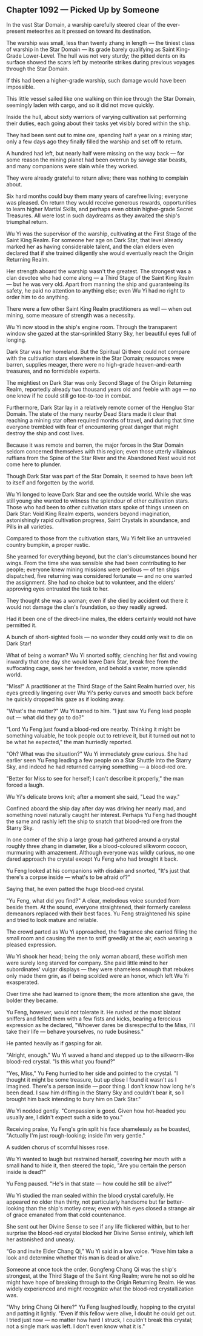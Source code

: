 ## Chapter 1092 — Picked Up by Someone

In the vast Star Domain, a warship carefully steered clear of the ever-present meteorites as it pressed on toward its destination.

The warship was small, less than twenty zhang in length — the tiniest class of warship in the Star Domain — its grade barely qualifying as Saint King-Grade Lower-Level. The hull was not very sturdy; the pitted dents on its surface showed the scars left by meteorite strikes during previous voyages through the Star Domain.

If this had been a higher-grade warship, such damage would have been impossible.

This little vessel sailed like one walking on thin ice through the Star Domain, seemingly laden with cargo, and so it did not move quickly.

Inside the hull, about sixty warriors of varying cultivation sat performing their duties, each going about their tasks yet visibly bored within the ship.

They had been sent out to mine ore, spending half a year on a mining star; only a few days ago they finally filled the warship and set off to return.

A hundred had left, but nearly half were missing on the way back — for some reason the mining planet had been overrun by savage star beasts, and many companions were slain while they worked.

They were already grateful to return alive; there was nothing to complain about.

Six hard months could buy them many years of carefree living; everyone was pleased. On return they would receive generous rewards, opportunities to learn higher Martial Skills, and perhaps even obtain higher-grade Secret Treasures. All were lost in such daydreams as they awaited the ship's triumphal return.

Wu Yi was the supervisor of the warship, cultivating at the First Stage of the Saint King Realm. For someone her age on Dark Star, that level already marked her as having considerable talent, and the clan elders even declared that if she trained diligently she would eventually reach the Origin Returning Realm.

Her strength aboard the warship wasn't the greatest. The strongest was a clan devotee who had come along — a Third Stage of the Saint King Realm — but he was very old. Apart from manning the ship and guaranteeing its safety, he paid no attention to anything else; even Wu Yi had no right to order him to do anything.

There were a few other Saint King Realm practitioners as well — when out mining, some measure of strength was a necessity.

Wu Yi now stood in the ship's engine room. Through the transparent window she gazed at the star-sprinkled Starry Sky, her beautiful eyes full of longing.

Dark Star was her homeland. But the Spiritual Qi there could not compare with the cultivation stars elsewhere in the Star Domain; resources were barren, supplies meager, there were no high-grade heaven-and-earth treasures, and no formidable experts.

The mightiest on Dark Star was only Second Stage of the Origin Returning Realm, reportedly already two thousand years old and feeble with age — no one knew if he could still go toe-to-toe in combat.

Furthermore, Dark Star lay in a relatively remote corner of the Hengluo Star Domain. The state of the many nearby Dead Stars made it clear that reaching a mining star often required months of travel, and during that time everyone trembled with fear of encountering great danger that might destroy the ship and cost lives.

Because it was remote and barren, the major forces in the Star Domain seldom concerned themselves with this region; even those utterly villainous ruffians from the Spine of the Star River and the Abandoned Nest would not come here to plunder.

Though Dark Star was part of the Star Domain, it seemed to have been left to itself and forgotten by the world.

Wu Yi longed to leave Dark Star and see the outside world. While she was still young she wanted to witness the splendour of other cultivation stars. Those who had been to other cultivation stars spoke of things unseen on Dark Star: Void King Realm experts, wonders beyond imagination, astonishingly rapid cultivation progress, Saint Crystals in abundance, and Pills in all varieties.

Compared to those from the cultivation stars, Wu Yi felt like an untraveled country bumpkin, a proper rustic.

She yearned for everything beyond, but the clan's circumstances bound her wings. From the time she was sensible she had been contributing to her people; everyone knew mining missions were perilous — of ten ships dispatched, five returning was considered fortunate — and no one wanted the assignment. She had no choice but to volunteer, and the elders' approving eyes entrusted the task to her.

They thought she was a woman; even if she died by accident out there it would not damage the clan's foundation, so they readily agreed.

Had it been one of the direct-line males, the elders certainly would not have permitted it.

A bunch of short-sighted fools — no wonder they could only wait to die on Dark Star!

What of being a woman? Wu Yi snorted softly, clenching her fist and vowing inwardly that one day she would leave Dark Star, break free from the suffocating cage, seek her freedom, and behold a vaster, more splendid world.

"Miss!" A practitioner at the Third Stage of the Saint Realm hurried over, his eyes greedily lingering over Wu Yi's perky curves and smooth back before he quickly dropped his gaze as if looking away.

"What's the matter?" Wu Yi turned to him. "I just saw Yu Feng lead people out — what did they go to do?"

"Lord Yu Feng just found a blood-red ore nearby. Thinking it might be something valuable, he took people out to retrieve it, but it turned out not to be what he expected," the man hurriedly reported.

"Oh? What was the situation?" Wu Yi immediately grew curious. She had earlier seen Yu Feng leading a few people on a Star Shuttle into the Starry Sky, and indeed he had returned carrying something — a blood-red ore.

"Better for Miss to see for herself; I can't describe it properly," the man forced a laugh.

Wu Yi's delicate brows knit; after a moment she said, "Lead the way."

Confined aboard the ship day after day was driving her nearly mad, and something novel naturally caught her interest. Perhaps Yu Feng had thought the same and rashly left the ship to snatch that blood-red ore from the Starry Sky.

In one corner of the ship a large group had gathered around a crystal roughly three zhang in diameter, like a blood-coloured silkworm cocoon, murmuring with amazement. Although everyone was wildly curious, no one dared approach the crystal except Yu Feng who had brought it back.

Yu Feng looked at his companions with disdain and snorted, "It's just that there's a corpse inside — what's to be afraid of?"

Saying that, he even patted the huge blood-red crystal.

"Yu Feng, what did you find?" A clear, melodious voice sounded from beside them. At the sound, everyone straightened, their formerly careless demeanors replaced with their best faces. Yu Feng straightened his spine and tried to look mature and reliable.

The crowd parted as Wu Yi approached, the fragrance she carried filling the small room and causing the men to sniff greedily at the air, each wearing a pleased expression.

Wu Yi shook her head; being the only woman aboard, these wolfish men were surely long starved for company. She paid little mind to her subordinates' vulgar displays — they were shameless enough that rebukes only made them grin, as if being scolded were an honor, which left Wu Yi exasperated.

Over time she had learned to ignore them; the more attention she gave, the bolder they became.

Yu Feng, however, would not tolerate it. He rushed at the most blatant sniffers and felled them with a few fists and kicks, bearing a ferocious expression as he declared, "Whoever dares be disrespectful to the Miss, I'll take their life — behave yourselves, no rude business."

He panted heavily as if gasping for air.

"Alright, enough." Wu Yi waved a hand and stepped up to the silkworm-like blood-red crystal. "Is this what you found?"

"Yes, Miss," Yu Feng hurried to her side and pointed to the crystal. "I thought it might be some treasure, but up close I found it wasn't as I imagined. There's a person inside — poor thing. I don't know how long he's been dead. I saw him drifting in the Starry Sky and couldn't bear it, so I brought him back intending to bury him on Dark Star."

Wu Yi nodded gently. "Compassion is good. Given how hot-headed you usually are, I didn't expect such a side to you."

Receiving praise, Yu Feng's grin split his face shamelessly as he boasted, "Actually I'm just rough-looking; inside I'm very gentle."

A sudden chorus of scornful hisses rose.

Wu Yi wanted to laugh but restrained herself, covering her mouth with a small hand to hide it, then steered the topic, "Are you certain the person inside is dead?"

Yu Feng paused. "He's in that state — how could he still be alive?"

Wu Yi studied the man sealed within the blood crystal carefully. He appeared no older than thirty, not particularly handsome but far better-looking than the ship's motley crew; even with his eyes closed a strange air of grace emanated from that cold countenance.

She sent out her Divine Sense to see if any life flickered within, but to her surprise the blood-red crystal blocked her Divine Sense entirely, which left her astonished and uneasy.

“Go and invite Elder Chang Qi,” Wu Yi said in a low voice. “Have him take a look and determine whether this man is dead or alive.”

Someone at once took the order. Gongfeng Chang Qi was the ship's strongest, at the Third Stage of the Saint King Realm; were he not so old he might have hope of breaking through to the Origin Returning Realm. He was widely experienced and might recognize what the blood-red crystallization was.

"Why bring Chang Qi here?" Yu Feng laughed loudly, hopping to the crystal and patting it lightly. "Even if this fellow were alive, I doubt he could get out. I tried just now — no matter how hard I struck, I couldn't break this crystal; not a single mark was left. I don't even know what it is."